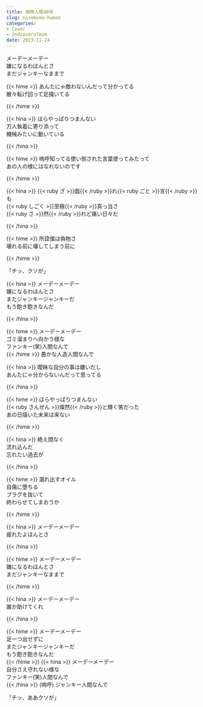 ```yaml
---
title: 偽物人間40号
slug: nisemono-human
categories:
- Cover
- 2ndcoveralbum
date: 2023-11-24
---
```


メーデーメーデー  
嫌になるわほんとさ  
まだジャンキーなままで  

{{< hime >}}
あんたにゃ敵わないんだって分かってる  
散々転げ回って足掻いてる  

{{< /hime >}}

{{< hina >}}
ほらやっぱりつまんない  
万人執着に寄り添って  
機械みたいに動いている  

{{< /hina >}}

{{< hime >}}
嗚呼知ってる使い倒された言葉使ってみたって  
あの人の様にはなれないのです  

{{< /hime >}}

{{< hina >}}
{{< ruby ざ >}}戯{{< /ruby >}}れ{{< ruby ごと >}}言{{< /ruby >}}も  
{{< ruby しごく >}}至極{{< /ruby >}}真っ当さ  
{{< ruby さ >}}然{{< /ruby >}}れど痛い日々だ  

{{< /hina >}}

{{< hime >}}
所詮僕は偽物さ  
壊れる前に壊してしまう前に  

{{< /hime >}}

「チッ、クソが」

{{< hina >}}
メーデーメーデー  
嫌になるわほんとさ  
またジャンキージャンキーだ  
もう飽き飽きなんだ  

{{< /hina >}}

{{< hime >}}
メーデーメーデー  
ゴミ溜まりへ向かう様な  
ファンキー(笑)人間なんで  
{{< /hime >}}
愚かな人造人間なんで  

{{< hina >}}
曖昧な自分の事は嫌いだし  
あんたにゃ分からないんだって思ってる  

{{< /hina >}}

{{< hime >}}
ほらやっぱりつまんない  
{{< ruby さんぜん >}}燦然{{< /ruby >}}と輝く筈だった  
あの日描いた未来は来ない  

{{< /hime >}}

{{< hina >}}
絶え間なく  
流れ込んだ  
忘れたい過去が  

{{< /hina >}}

{{< hime >}}
漏れ出すオイル  
自傷に堕ちる  
プラグを抜いて  
終わらせてしまおうか  

{{< /hime >}}

{{< hina >}}
メーデーメーデー  
疲れたよほんとさ  

{{< /hina >}}

{{< hime >}}
メーデーメーデー  
嫌になるわほんとさ  
まだジャンキーなままで  

{{< /hime >}}

{{< hina >}}
メーデーメーデー  
誰か助けてくれ  

{{< /hina >}}

{{< hime >}}
メーデーメーデー  
足一つ出せずに  
またジャンキージャンキーだ  
もう飽き飽きなんだ  
{{< /hime >}}
{{< hina >}}
メーデーメーデー  
自分さえ守れない様な  
ファンキー(笑)人間なんで  
{{< /hina >}}
(嗚呼)
ジャンキー人間なんで  

「チッ、ああクソが」